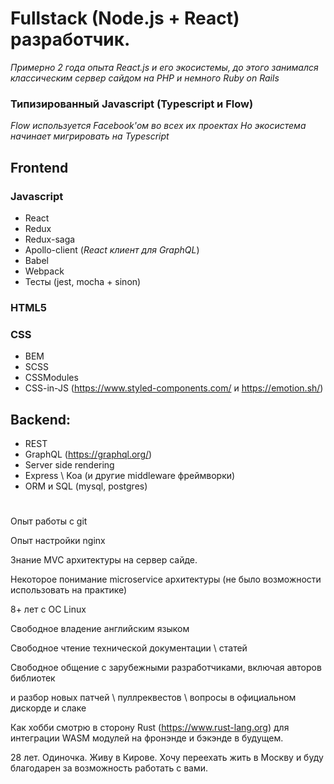 
# Fullstack (Node.js + React) разработчик.
*Примерно 2 года опыта React.js и его экосистемы,
до этого занимался классическим сервер сайдом на PHP и немного Ruby on Rails*



### Типизированный Javascript (Typescript и Flow)
*Flow используется Facebook'ом во всех их проектах
Но экосистема начинает мигрировать на Typescript*


## Frontend
### Javascript
 - React
 - Redux
 - Redux-saga
 - Apollo-client (*React клиент для GraphQL*)
 - Babel
 - Webpack
 - Тесты (jest, mocha + sinon)

### HTML5

### CSS
 - BEM
 - SCSS
 - CSSModules
 - CSS-in-JS (https://www.styled-components.com/ и https://emotion.sh/)

## Backend:
- REST
- GraphQL (https://graphql.org/)
- Server side rendering
- Express \ Koa (и другие middleware фреймворки)
- ORM и SQL (mysql, postgres)

#

Опыт работы с git

Опыт настройки nginx

Знание MVC архитектуры на сервер сайде.

Некоторое понимание microservice архитектуры (не было возможности использовать на практике)

8+ лет с ОС Linux

Свободное владение английским языком

Свободное чтение технической документации \ статей

Свободное общение с зарубежными разработчиками, включая авторов библиотек

и разбор новых патчей \ пуллреквестов \ вопросы в официальном дискорде и слаке

Как хобби смотрю в сторону Rust (https://www.rust-lang.org)
для интеграции WASM модулей на фронэнде и бэкэнде в будущем.

28 лет. Одиночка. Живу в Кирове. Хочу переехать жить в Москву и буду благодарен за возможность работать с вами.
